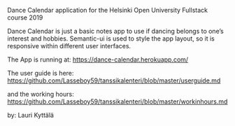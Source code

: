 
Dance Calendar application for the Helsinki Open University Fullstack course 2019

Dance Calendar is just a basic notes app to use if dancing belongs to one’s interest and hobbies. Semantic-ui is used to style the app layout, so it is responsive within different user interfaces.

The App is running at: https://dance-calendar.herokuapp.com/

The user guide is here: https://github.com/Lasseboy59/tanssikalenteri/blob/master/userguide.md

and the working hours: https://github.com/Lasseboy59/tanssikalenteri/blob/master/workinhours.md

by: Lauri Kyttälä
